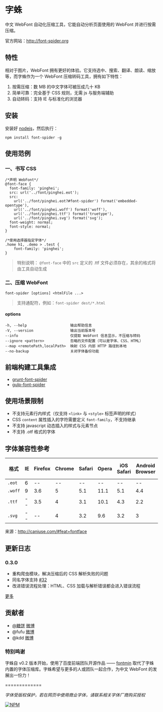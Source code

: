#	字蛛

中文 WebFont 自动化压缩工具，它能自动分析页面使用的 WebFont 并进行按需压缩。

官方网站：<http://font-spider.org>

## 特性

相对于图片，WebFont 拥有更好的体验。它支持选中、搜索、翻译、朗读、缩放等，而字蛛作为一个 WebFont 压缩转码工具，拥有如下特性：

1. 按需压缩：数 MB 的中文字体可被压成几十 KB
2. 简单可靠：完全基于 CSS 规则，无需 js 与服务端辅助
3. 自动转码：支持 IE 与标准化的浏览器

##	安装

安装好 [nodejs](http://nodejs.org)，然后执行：

```
npm install font-spider -g
```

##	使用范例

### 一、书写 CSS

```
/*声明 WebFont*/
@font-face {
  font-family: 'pinghei';
  src: url('../font/pinghei.eot');
  src:
    url('../font/pinghei.eot?#font-spider') format('embedded-opentype'),
    url('../font/pinghei.woff') format('woff'),
    url('../font/pinghei.ttf') format('truetype'),
    url('../font/pinghei.svg') format('svg');
  font-weight: normal;
  font-style: normal;
}

/*使用选择器指定字体*/
.home h1, .demo > .test {
    font-family: 'pinghei';
}
```

> 特别说明： `@font-face` 中的 `src` 定义的 .ttf 文件必须存在，其余的格式将由工具自动生成

###	二、压缩 WebFont

```
font-spider [options] <htmlFile ...>
```

> 支持通配符，例如：`font-spider dest/*.html`

#### options

```
-h, --help                    输出帮助信息
-V, --version                 输出当前版本号
--info                        仅提取 WebFont 信息显示，不压缩与转码
--ignore <pattern>            忽略的文件配置（可以是字体、CSS、HTML）
--map <remotePath,localPath>  映射 CSS 内部 HTTP 路径到本地
--no-backup                   关闭字体备份功能
```

## 前端构建工具集成

* [grunt-font-spider](https://github.com/aui/grunt-font-spider)
* [gulp-font-spider](https://github.com/aui/gulp-font-spider)

## 使用场景限制

* 不支持元素行内样式（仅支持 `<link>` 与 `<style>` 标签声明的样式）
* CSS `content` 属性插入的字符需要定义 `font-family`，不支持继承
* 不支持 javascript 动态插入的样式与元素节点
* 不支持 .otf 格式的字体

## 字体兼容性参考

格式 | IE | Firefox | Chrome | Safari | Opera | iOS Safari | Android Browser | Chrome for Android 
----- | ----- | ----- | ----- | ----- | ----- | ----- | ----- | -----
`.eot` | 6  | -- | -- | -- | -- | -- | -- | --
`.woff` | 9 | 3.6 | 5 | 5.1 | 11.1 | 5.1 | 4.4 | 36 
`.ttf` | --  | 3.5 | 4 | 3.1 | 10.1 | 4.3 | 2.2 | 36
`.svg` | -- | -- | 4 | 3.2 | 9.6 | 3.2 | 3 | 36

来源：<http://caniuse.com/#feat=fontface>

## 更新日志

### 0.3.0

* 重构爬虫模块，解决压缩后的 CSS 解析失败的问题
* 同名字体支持 [#32](https://github.com/aui/font-spider/issues/32)
* 改进错误流程处理：HTML、CSS 加载与解析错误都会进入错误流程

[更多](./CHANGELOG.md)

## 贡献者 

* [@糖饼](https://github.com/aui) [微博](http://www.weibo.com/planeart)
* @fufu [微博](http://www.weibo.com/u/1715968673)
* @kdd [微博](http://www.weibo.com/kddie)

### 特别鸣谢

字蛛自 v0.2 版本开始，使用了百度前端团队开源作品 —— [fontmin](https://github.com/ecomfe/fontmin) 取代了字蛛内置的字体压缩库。字蛛希望与更多的人或团队一起合作，为中文 WebFont 的发展出一份力！

=============

*字体受版权保护，若在网页中使用商业字体，请联系相关字体厂商购买授权*

[![NPM](https://nodei.co/npm/font-spider.png?downloads=true&stars=true)](https://nodei.co/npm/font-spider/)